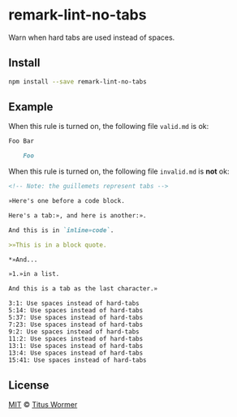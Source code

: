 <!--This file is generated-->

# remark-lint-no-tabs

Warn when hard tabs are used instead of spaces.

## Install

```sh
npm install --save remark-lint-no-tabs
```

## Example

When this rule is turned on, the following file
`valid.md` is ok:

```markdown
Foo Bar

    Foo
```

When this rule is turned on, the following file
`invalid.md` is **not** ok:

```markdown
<!-- Note: the guillemets represent tabs -->

»Here's one before a code block.

Here's a tab:», and here is another:».

And this is in `inline»code`.

>»This is in a block quote.

*»And...

»1.»in a list.

And this is a tab as the last character.»
```

```text
3:1: Use spaces instead of hard-tabs
5:14: Use spaces instead of hard-tabs
5:37: Use spaces instead of hard-tabs
7:23: Use spaces instead of hard-tabs
9:2: Use spaces instead of hard-tabs
11:2: Use spaces instead of hard-tabs
13:1: Use spaces instead of hard-tabs
13:4: Use spaces instead of hard-tabs
15:41: Use spaces instead of hard-tabs
```

## License

[MIT](https://github.com/wooorm/remark-lint/blob/master/LICENSE) © [Titus Wormer](http://wooorm.com)
